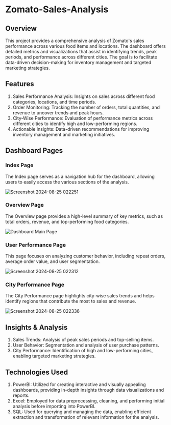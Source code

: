 # Zomato-Sales-Analysis

## Overview

This project provides a comprehensive analysis of Zomato's sales performance across various food items and locations. The dashboard offers detailed metrics and visualizations that assist in identifying trends, peak periods, and performance across different cities. The goal is to facilitate data-driven decision-making for inventory management and targeted marketing strategies.

## Features

1) Sales Performance Analysis: Insights on sales across different food categories, locations, and time periods.
2) Order Monitoring: Tracking the number of orders, total quantities, and revenue to uncover trends and peak hours.
3) City-Wise Performance: Evaluation of performance metrics across different cities to identify high and low-performing regions.
4) Actionable Insights: Data-driven recommendations for improving inventory management and marketing initiatives.

## Dashboard Pages

### Index Page
The Index page serves as a navigation hub for the dashboard, allowing users to easily access the various sections of the analysis.

![Screenshot 2024-08-25 022251](https://github.com/user-attachments/assets/067ee89b-2504-46fd-836f-074ea66e995b)


### Overview Page
The Overview page provides a high-level summary of key metrics, such as total orders, revenue, and top-performing food categories.

![Dashboard Main Page](https://github.com/user-attachments/assets/98a2aa14-d590-4663-926d-323d02ec932f)


### User Performance Page
This page focuses on analyzing customer behavior, including repeat orders, average order value, and user segmentation.

![Screenshot 2024-08-25 022312](https://github.com/user-attachments/assets/0e7e7fc8-a9d5-4e90-8ea6-c6624b9a213f)

### City Performance Page
The City Performance page highlights city-wise sales trends and helps identify regions that contribute the most to sales and revenue.

![Screenshot 2024-08-25 022336](https://github.com/user-attachments/assets/8e18fb4a-a1fd-4fd9-8512-91393835c0f0)

## Insights & Analysis

1) Sales Trends: Analysis of peak sales periods and top-selling items.
2) User Behavior: Segmentation and analysis of user purchase patterns.
3) City Performance: Identification of high and low-performing cities, enabling targeted marketing strategies.

## Technologies Used

1) PowerBI: Utilized for creating interactive and visually appealing dashboards, providing in-depth insights through data visualizations and reports.
2) Excel: Employed for data preprocessing, cleaning, and performing initial analysis before importing into PowerBI.
3) SQL: Used for querying and managing the data, enabling efficient extraction and transformation of relevant information for the analysis.


